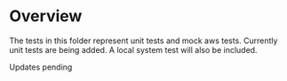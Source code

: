 # Overview

The tests in this folder represent unit tests and mock aws tests. Currently unit tests are being added. 
A local system test will also be included.

Updates pending
